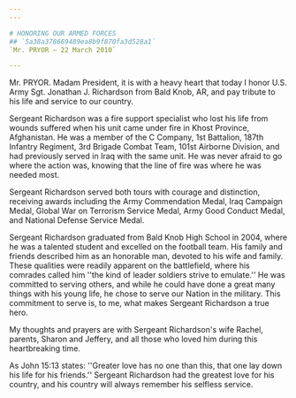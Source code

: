 ```yaml
---
---

# HONORING OUR ARMED FORCES
## `5a38a378669489ea8b9f870fa3d528a1`
`Mr. PRYOR — 22 March 2010`

---
```



Mr. PRYOR. Madam President, it is with a heavy heart that today I 
honor U.S. Army Sgt. Jonathan J. Richardson from Bald Knob, AR, and pay 
tribute to his life and service to our country.

Sergeant Richardson was a fire support specialist who lost his life 
from wounds suffered when his unit came under fire in Khost Province, 
Afghanistan. He was a member of the C Company, 1st Battalion, 187th 
Infantry Regiment, 3rd Brigade Combat Team, 101st Airborne Division, 
and had previously served in Iraq with the same unit. He was never 
afraid to go where the action was, knowing that the line of fire was 
where he was needed most.

Sergeant Richardson served both tours with courage and distinction, 
receiving awards including the Army Commendation Medal, Iraq Campaign 
Medal, Global War on Terrorism Service Medal, Army Good Conduct Medal, 
and National Defense Service Medal.

Sergeant Richardson graduated from Bald Knob High School in 2004, 
where he was a talented student and excelled on the football team. His 
family and friends described him as an honorable man, devoted to his 
wife and family. These qualities were readily apparent on the 
battlefield, where his comrades called him ''the kind of leader 
soldiers strive to emulate.'' He was committed to serving others, and 
while he could have done a great many things with his young life, he 
chose to serve our Nation in the military. This commitment to serve is, 
to me, what makes Sergeant Richardson a true hero.

My thoughts and prayers are with Sergeant Richardson's wife Rachel, 
parents, Sharon and Jeffery, and all those who loved him during this 
heartbreaking time.

As John 15:13 states: ''Greater love has no one than this, that one 
lay down his life for his friends.'' Sergeant Richardson had the 
greatest love for his country, and his country will always remember his 
selfless service.
